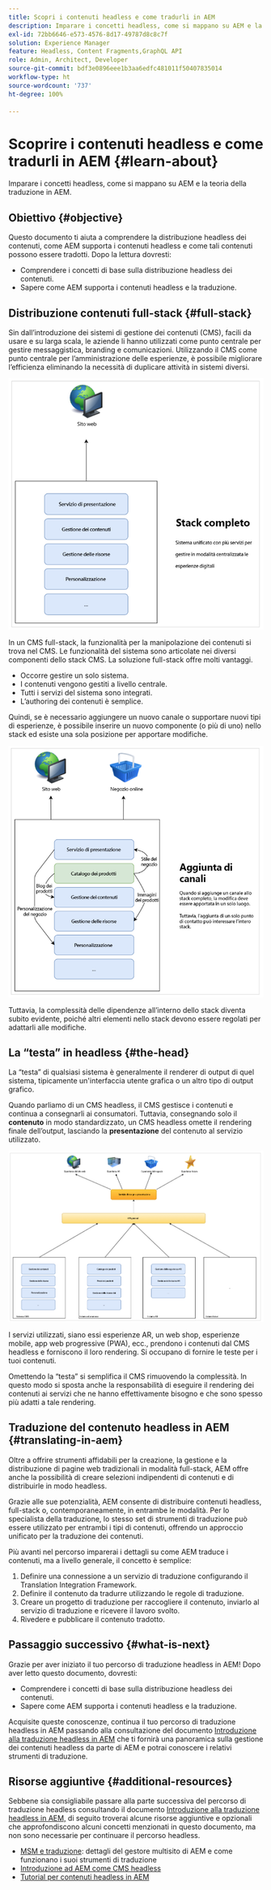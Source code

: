 ```yaml
---
title: Scopri i contenuti headless e come tradurli in AEM
description: Imparare i concetti headless, come si mappano su AEM e la teoria della traduzione in AEM.
exl-id: 72bb6646-e573-4576-8d17-49787d8c8c7f
solution: Experience Manager
feature: Headless, Content Fragments,GraphQL API
role: Admin, Architect, Developer
source-git-commit: bdf3e0896eee1b3aa6edfc481011f50407835014
workflow-type: ht
source-wordcount: '737'
ht-degree: 100%

---
```


# Scoprire i contenuti headless e come tradurli in AEM {#learn-about}

Imparare i concetti headless, come si mappano su AEM e la teoria della traduzione in AEM.

## Obiettivo {#objective}

Questo documento ti aiuta a comprendere la distribuzione headless dei contenuti, come AEM supporta i contenuti headless e come tali contenuti possono essere tradotti. Dopo la lettura dovresti:

* Comprendere i concetti di base sulla distribuzione headless dei contenuti.
* Sapere come AEM supporta i contenuti headless e la traduzione.

## Distribuzione contenuti full-stack {#full-stack}

Sin dall’introduzione dei sistemi di gestione dei contenuti (CMS), facili da usare e su larga scala, le aziende li hanno utilizzati come punto centrale per gestire messaggistica, branding e comunicazioni. Utilizzando il CMS come punto centrale per l’amministrazione delle esperienze, è possibile migliorare l’efficienza eliminando la necessità di duplicare attività in sistemi diversi.

![Il classico CMS full-stack](/help/journey-headless/developer/assets/full-stack.png)

In un CMS full-stack, la funzionalità per la manipolazione dei contenuti si trova nel CMS. Le funzionalità del sistema sono articolate nei diversi componenti dello stack CMS. La soluzione full-stack offre molti vantaggi.

* Occorre gestire un solo sistema.
* I contenuti vengono gestiti a livello centrale.
* Tutti i servizi del sistema sono integrati.
* L’authoring dei contenuti è semplice.

Quindi, se è necessario aggiungere un nuovo canale o supportare nuovi tipi di esperienze, è possibile inserire un nuovo componente (o più di uno) nello stack ed esiste una sola posizione per apportare modifiche.

![Aggiungere un nuovo canale allo stack](/help/journey-headless/developer/assets/adding-channel.png)

Tuttavia, la complessità delle dipendenze all’interno dello stack diventa subito evidente, poiché altri elementi nello stack devono essere regolati per adattarli alle modifiche.

## La “testa” in headless {#the-head}

La “testa” di qualsiasi sistema è generalmente il renderer di output di quel sistema, tipicamente un&#39;interfaccia utente grafica o un altro tipo di output grafico.

Quando parliamo di un CMS headless, il CMS gestisce i contenuti e continua a consegnarli ai consumatori. Tuttavia, consegnando solo il **contenuto** in modo standardizzato, un CMS headless omette il rendering finale dell’output, lasciando la **presentazione** del contenuto al servizio utilizzato.

![CMS headless](/help/journey-headless/developer/assets/headless-cms.png)

I servizi utilizzati, siano essi esperienze AR, un web shop, esperienze mobile, app web progressive (PWA), ecc., prendono i contenuti dal CMS headless e forniscono il loro rendering. Si occupano di fornire le teste per i tuoi contenuti.

Omettendo la “testa” si semplifica il CMS rimuovendo la complessità. In questo modo si sposta anche la responsabilità di eseguire il rendering dei contenuti ai servizi che ne hanno effettivamente bisogno e che sono spesso più adatti a tale rendering.

## Traduzione del contenuto headless in AEM {#translating-in-aem}

Oltre a offrire strumenti affidabili per la creazione, la gestione e la distribuzione di pagine web tradizionali in modalità full-stack, AEM offre anche la possibilità di creare selezioni indipendenti di contenuti e di distribuirle in modo headless.

Grazie alle sue potenzialità, AEM consente di distribuire contenuti headless, full-stack o, contemporaneamente, in entrambe le modalità. Per lo specialista della traduzione, lo stesso set di strumenti di traduzione può essere utilizzato per entrambi i tipi di contenuti, offrendo un approccio unificato per la traduzione dei contenuti.

Più avanti nel percorso imparerai i dettagli su come AEM traduce i contenuti, ma a livello generale, il concetto è semplice:

1. Definire una connessione a un servizio di traduzione configurando il Translation Integration Framework.
1. Definire il contenuto da tradurre utilizzando le regole di traduzione.
1. Creare un progetto di traduzione per raccogliere il contenuto, inviarlo al servizio di traduzione e ricevere il lavoro svolto.
1. Rivedere e pubblicare il contenuto tradotto.

## Passaggio successivo {#what-is-next}

Grazie per aver iniziato il tuo percorso di traduzione headless in AEM! Dopo aver letto questo documento, dovresti:

* Comprendere i concetti di base sulla distribuzione headless dei contenuti.
* Sapere come AEM supporta i contenuti headless e la traduzione.

Acquisite queste conoscenze, continua il tuo percorso di traduzione headless in AEM passando alla consultazione del documento [Introduzione alla traduzione headless in AEM](getting-started.md) che ti fornirà una panoramica sulla gestione dei contenuti headless da parte di AEM e potrai conoscere i relativi strumenti di traduzione.

## Risorse aggiuntive {#additional-resources}

Sebbene sia consigliabile passare alla parte successiva del percorso di traduzione headless consultando il documento [Introduzione alla traduzione headless in AEM,](getting-started.md) di seguito troverai alcune risorse aggiuntive e opzionali che approfondiscono alcuni concetti menzionati in questo documento, ma non sono necessarie per continuare il percorso headless.

* [MSM e traduzione](/help/sites-cloud/administering/msm-and-translation.md): dettagli del gestore multisito di AEM e come funzionano i suoi strumenti di traduzione
* [Introduzione ad AEM come CMS headless](/help/headless/introduction.md)
* [Tutorial per contenuti headless in AEM](https://experienceleague.adobe.com/docs/experience-manager-learn/getting-started-with-aem-headless/overview.html?lang=it)